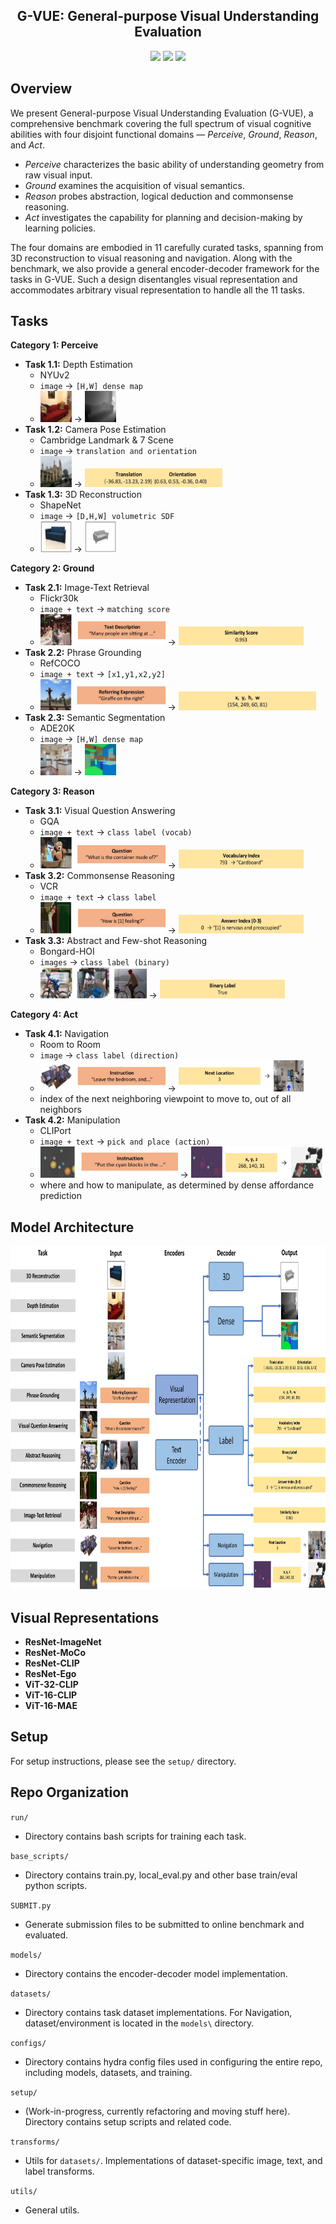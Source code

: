 <h2 align="center">
  <b>G-VUE: General-purpose Visual Understanding Evaluation</b><br>
</h2>

<p align="center">
      <a href="https://www.python.org/">
        <img src="https://img.shields.io/badge/Python-3.8-blue.svg" /></a>
       <a href= "https://pytorch.org/">
        <img src="https://img.shields.io/badge/PyTorch-1.10-2BAF2B.svg" /></a>
         <a href="https://sites.google.com/view/g-vue">
        <img src="https://img.shields.io/badge/website-G--VUE-red" /></a>
</p>

## Overview
We present General-purpose Visual Understanding Evaluation (G-VUE), a comprehensive benchmark covering the full spectrum of visual cognitive abilities with four disjoint functional domains — *Perceive*, *Ground*, *Reason*, and *Act*.
- *Perceive* characterizes the basic ability of understanding geometry from raw visual input.
- *Ground* examines the acquisition of visual semantics.
- *Reason* probes abstraction, logical deduction and commonsense reasoning.
- *Act* investigates the capability for planning and decision-making by learning policies.

The four domains are embodied in 11 carefully curated tasks, spanning from 3D reconstruction to visual reasoning and navigation. Along with the benchmark, we also provide a general encoder-decoder framework for the tasks in G-VUE. Such a design disentangles visual representation and accommodates arbitrary visual representation to handle all the 11 tasks. 


## Tasks

**Category 1: Perceive** 

* **Task 1.1:** Depth Estimation
  * NYUv2
  * `image` → `[H,W] dense map `
  * <img src="https://github.com/wllmzhu/G-VUE/blob/main/github/readme/2-1.png" width="50" height="50"> → <img src="https://github.com/wllmzhu/G-VUE/blob/main/github/readme/2-2.png" width="50" height="50">
* **Task 1.2:** Camera Pose Estimation 
  * Cambridge Landmark & 7 Scene
  * `image` → `translation and orientation `
  * <img src="https://github.com/wllmzhu/G-VUE/blob/main/github/readme/4-1.png" width="50" height="50"> → <img src="https://github.com/wllmzhu/G-VUE/blob/main/github/readme/4-2.png" width="220" height="30">
* **Task 1.3:** 3D Reconstruction
  * ShapeNet
  * `image` → `[D,H,W] volumetric SDF `
  * <img src="https://github.com/wllmzhu/G-VUE/blob/main/github/readme/1-1.png" width="50" height="50"> → <img src="https://github.com/wllmzhu/G-VUE/blob/main/github/readme/1-2.png" width="50" height="50">

**Category 2: Ground** 

* **Task 2.1:** Image-Text Retrieval
  * Flickr30k
  * `image + text` → `matching score`
  * <img src="https://github.com/wllmzhu/G-VUE/blob/main/github/readme/9-1.png" width="200" height="50"> → <img src="https://github.com/wllmzhu/G-VUE/blob/main/github/readme/9-2.png" width="200" height="30">
* **Task 2.2:** Phrase Grounding
  * RefCOCO
  * `image + text` → `[x1,y1,x2,y2]`
  * <img src="https://github.com/wllmzhu/G-VUE/blob/main/github/readme/5-1.png" width="200" height="50"> → <img src="https://github.com/wllmzhu/G-VUE/blob/main/github/readme/5-2.png" width="220" height="30">
* **Task 2.3:** Semantic Segmentation
  * ADE20K
  * `image` → `[H,W] dense map `
  * <img src="https://github.com/wllmzhu/G-VUE/blob/main/github/readme/3-1.png" width="50" height="50"> → <img src="https://github.com/wllmzhu/G-VUE/blob/main/github/readme/3-2.png" width="50" height="50">

**Category 3: Reason** 

* **Task 3.1:** Visual Question Answering 
  * GQA
  * `image + text` → `class label (vocab)`
  * <img src="https://github.com/wllmzhu/G-VUE/blob/main/github/readme/6-1.png" width="200" height="50"> → <img src="https://github.com/wllmzhu/G-VUE/blob/main/github/readme/6-2.png" width="200" height="30">
* **Task 3.2:** Commonsense Reasoning 
  * VCR
  * `image + text` → `class label`
  * <img src="https://github.com/wllmzhu/G-VUE/blob/main/github/readme/8-1.png" width="200" height="50"> → <img src="https://github.com/wllmzhu/G-VUE/blob/main/github/readme/8-2.png" width="200" height="30">
* **Task 3.3:** Abstract and Few-shot Reasoning
  * Bongard-HOI
  * `images` → `class label (binary)`
  * <img src="https://github.com/wllmzhu/G-VUE/blob/main/github/readme/7-1.png" width="170" height="50"> → <img src="https://github.com/wllmzhu/G-VUE/blob/main/github/readme/7-2.png" width="200" height="30">

**Category 4: Act** 

* **Task 4.1:** Navigation 
  * Room to Room
  * `image` → `class label (direction)`
  * <img src="https://github.com/wllmzhu/G-VUE/blob/main/github/readme/10-1.png" width="200" height="50"> → <img src="https://github.com/wllmzhu/G-VUE/blob/main/github/readme/10-2.png" width="200" height="50">
  * index of the next neighboring viewpoint to move to, out of all neighbors
* **Task 4.2:** Manipulation 
  * CLIPort
  * `image + text` → `pick and place (action)`
  * <img src="https://github.com/wllmzhu/G-VUE/blob/main/github/readme/11-1.png" width="220" height="50"> → <img src="https://github.com/wllmzhu/G-VUE/blob/main/github/readme/11-2.png" width="210" height="50">
  * where and how to manipulate, as determined by dense affordance prediction

## Model Architecture

<img src="https://github.com/wllmzhu/G-VUE/blob/main/github/readme/framework_image.jpg" width="800" height="550">


## Visual Representations
* **ResNet-ImageNet**
* **ResNet-MoCo**
* **ResNet-CLIP**
* **ResNet-Ego**
* **ViT-32-CLIP**
* **ViT-16-CLIP**
* **ViT-16-MAE**


## Setup

For setup instructions, please see the `setup/` directory.


## Repo Organization

`run/`

* Directory contains bash scripts for training each task.


`base_scripts/`

* Directory contains train.py, local_eval.py and other base train/eval python scripts.


`SUBMIT.py`

* Generate submission files to be submitted to online benchmark and evaluated.


`models/`

* Directory contains the encoder-decoder model implementation.


`datasets/`

* Directory contains task dataset implementations. For Navigation, dataset/environment is located in the `models\` directory.


`configs/`

* Directory contains hydra config files used in configuring the entire repo, including models, datasets, and training.


`setup/`

* (Work-in-progress, currently refactoring and moving stuff here). Directory contains setup scripts and related code.


`transforms/`

* Utils for `datasets/`. Implementations of dataset-specific image, text, and label transforms.


`utils/`

* General utils.




